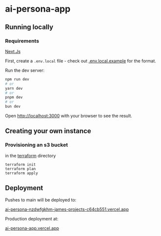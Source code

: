 # ai-persona-app

## Running locally

### Requirements
[Next.Js](https://nextjs.org/docs/getting-started/installation)

First, create a `.env.local` file - check out [.env.local.example](.env.local.example) for the format.

Run the dev server:

```bash
npm run dev
# or
yarn dev
# or
pnpm dev
# or
bun dev
```

Open [http://localhost:3000](http://localhost:3000) with your browser to see the result.

## Creating your own instance
### Provisioning an s3 bucket
in the [terraform](terraform/) directory

```
terraform init
terraform plan
terraform apply
```

## Deployment
Pushes to main will be deployed to:

[ai-persona-nzdwfgkhm-james-projects-c64cb551.vercel.app](https://ai-persona-nzdwfgkhm-james-projects-c64cb551.vercel.app)

Production deployment at:

[ai-persona-app.vercel.app](https://ai-persona-app.vercel.app)


